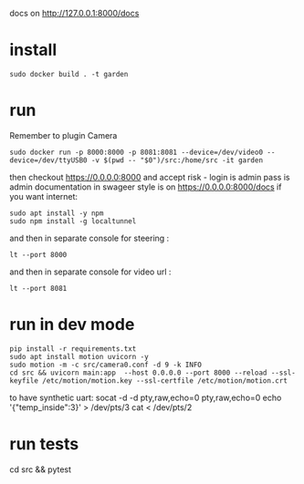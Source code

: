 docs on http://127.0.0.1:8000/docs

# install 
```
sudo docker build . -t garden
```

# run
Remember to plugin Camera
```
sudo docker run -p 8000:8000 -p 8081:8081 --device=/dev/video0 --device=/dev/ttyUSB0 -v $(pwd -- "$0")/src:/home/src -it garden 
```
then checkout https://0.0.0.0:8000 and accept risk - login is admin pass is admin 
documentation in swageer style is on https://0.0.0.0:8000/docs 
if you want internet:
```
sudo apt install -y npm
sudo npm install -g localtunnel
```
and then in separate console for steering : 
```
lt --port 8000
```
and then in separate console for video url : 
```
lt --port 8081
```

# run in dev mode

```
pip install -r requirements.txt
sudo apt install motion uvicorn -y
sudo motion -m -c src/camera0.conf -d 9 -k INFO
cd src && uvicorn main:app  --host 0.0.0.0 --port 8000 --reload --ssl-keyfile /etc/motion/motion.key --ssl-certfile /etc/motion/motion.crt
```

to have synthetic uart:
socat -d -d pty,raw,echo=0 pty,raw,echo=0
echo '{"temp_inside":3}' > /dev/pts/3
cat < /dev/pts/2
# run tests

cd src && pytest
